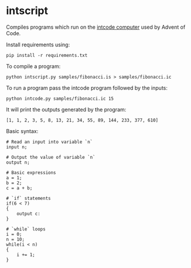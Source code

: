 # intscript
Compiles programs which run on the [intcode computer](https://adventofcode.com/2019/day/5) used by Advent of Code.

Install requirements using:
```
pip install -r requirements.txt
```

To compile a program:
```
python intscript.py samples/fibonacci.is > samples/fibonacci.ic
```

To run a program pass the intcode program followed by the inputs:
```
python intcode.py samples/fibonacci.ic 15
```

It will print the outputs generated by the program:
```
[1, 1, 2, 3, 5, 8, 13, 21, 34, 55, 89, 144, 233, 377, 610]
```

Basic syntax:
```
# Read an input into variable `n`
input n;

# Output the value of variable `n`
output n;

# Basic expressions
a = 1;
b = 2;
c = a + b;

# `if` statements
if(6 < 7)
{
    output c:
}

# `while` loops
i = 0;
n = 10;
while(i < n)
{
    i += 1;
}
```

